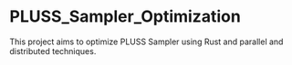 # PLUSS_Sampler_Optimization

This project aims to optimize PLUSS Sampler using Rust and parallel and distributed techniques.
